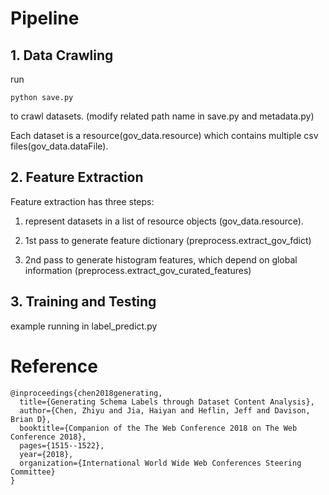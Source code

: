 # Pipeline
## 1. Data Crawling

run 

	python save.py


to crawl datasets. (modify related path name in save.py and metadata.py)

Each dataset is a resource(gov_data.resource) which contains multiple csv files(gov_data.dataFile). 

## 2. Feature Extraction


Feature extraction has three steps:

1. represent datasets in a list of resource objects (gov_data.resource).

2. 1st pass to generate feature dictionary (preprocess.extract_gov_fdict)

3. 2nd pass to generate histogram features, which depend on global information (preprocess.extract_gov_curated_features)

## 3. Training and Testing

example running in label_predict.py


# Reference

	@inproceedings{chen2018generating,
	  title={Generating Schema Labels through Dataset Content Analysis},
	  author={Chen, Zhiyu and Jia, Haiyan and Heflin, Jeff and Davison, Brian D},
	  booktitle={Companion of the The Web Conference 2018 on The Web Conference 2018},
	  pages={1515--1522},
	  year={2018},
	  organization={International World Wide Web Conferences Steering Committee}
	}
